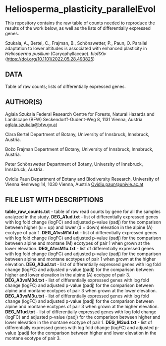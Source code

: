 # Heliosperma_plasticity_parallelEvol
This repository contains the raw table of counts needed to reproduce the results of the work below, as well as the lists of differentially expressed genes.

Szukala, A., Bertel, C., Frajman, B., Schönswetter, P., Paun, O. Parallel adaptation to lower altitudes is associated with enhanced plasticity in *Heliosperma pusillum* (Caryophyllaceae). *bioRXiv* (https://doi.org/10.1101/2022.05.28.493825)

DATA
------------------------------------

Table of raw counts; lists of differentially expressed genes.

AUTHOR(S)
------------------------------------

Aglaia Szukala
Federal Research Centre for Forests, Natural Hazards and Landscape (BFW)
Seckendorff-Gudent-Weg 8, 1131 Vienna, Austria
aglaia.szukala@bfw.gv.at

Clara Bertel
Department of Botany, University of Innsbruck, Innsbruck, Austria.

Božo Frajman
Department of Botany, University of Innsbruck, Innsbruck, Austria.

Peter Schönswetter
Department of Botany, University of Innsbruck, Innsbruck, Austria.

Ovidiu Paun
Department of Botany and Biodiversity Research, University of Vienna
Rennweg 14, 1030 Vienna, Austria
Ovidiu.paun@univie.ac.at

FILE LIST WITH DESCRIPTIONS
------------------------------------

**table_raw_counts.txt**  - table of raw read counts by gene for all the samples analyzed in the study.
**DEG_A1ud.txt**  - list of differentially expressed genes with log fold change (logFC) and adjusted p-value (padj) for the comparison between higher (u = up) and lower (d = down) elevation in the alpine (A) ecotype of pair 1.
**DEG_A1vsM1d.txt** - list of differentially expressed genes with log fold change (logFC) and adjusted p-value (padj) for the comparison between alpine and montane (M) ecotypes of pair 1 when grown at the lower elevation.
**DEG_A1vsM1u.txt** - list of differentially expressed genes with log fold change (logFC) and adjusted p-value (padj) for the comparison between alpine and montane ecotypes of pair 1 when grown at the higher elevation.
**DEG_A3ud.txt**  - list of differentially expressed genes with log fold change (logFC) and adjusted p-value (padj) for the comparison between higher and lower elevation in the alpine (A) ecotype of pair 3.
**DEG_A3vsM3d.txt** - list of differentially expressed genes with log fold change (logFC) and adjusted p-value (padj) for the comparison between alpine and montane ecotypes of pair 3 when grown at the lower elevation.
**DEG_A3vsM3u.txt** - list of differentially expressed genes with log fold change (logFC) and adjusted p-value (padj) for the comparison between alpine and montane ecotypes of pair 3 when grown at the higher elevation.
**DEG_M1ud.txt** - list of differentially expressed genes with log fold change (logFC) and adjusted p-value (padj) for the comparison between higher and lower elevation in the montane ecotype of pair 1.
**DEG_M3ud.txt** - list of differentially expressed genes with log fold change (logFC) and adjusted p-value (padj) for the comparison between higher and lower elevation in the montane ecotype of pair 3.

